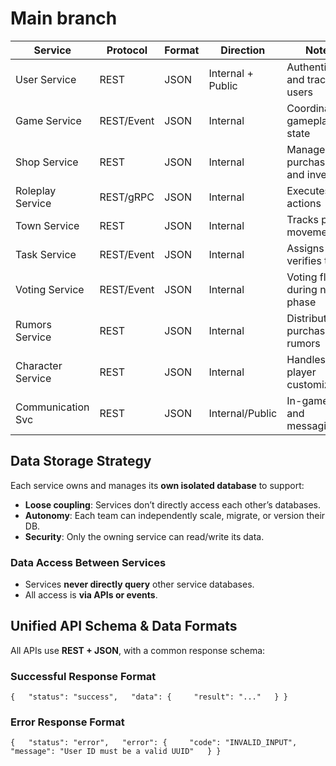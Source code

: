 # Main branch

| Service           | Protocol   | Format | Direction         | Notes                           |
| ----------------- | ---------- | ------ | ----------------- | ------------------------------- |
| User Service      | REST       | JSON   | Internal + Public | Authenticates and tracks users  |
| Game Service      | REST/Event | JSON   | Internal          | Coordinates gameplay state      |
| Shop Service      | REST       | JSON   | Internal          | Manages purchases and inventory |
| Roleplay Service  | REST/gRPC  | JSON   | Internal          | Executes role actions           |
| Town Service      | REST       | JSON   | Internal          | Tracks player movement          |
| Task Service      | REST/Event | JSON   | Internal          | Assigns and verifies tasks      |
| Voting Service    | REST/Event | JSON   | Internal          | Voting flow during night phase  |
| Rumors Service    | REST       | JSON   | Internal          | Distributes purchased rumors    |
| Character Service | REST       | JSON   | Internal          | Handles player customization    |
| Communication Svc | REST       | JSON   | Internal/Public   | In-game chat and messaging      |

## Data Storage Strategy

Each service owns and manages its **own isolated database** to support:

- **Loose coupling**: Services don’t directly access each other’s databases.
- **Autonomy**: Each team can independently scale, migrate, or version their DB.
- **Security**: Only the owning service can read/write its data.

### Data Access Between Services

- Services **never directly query** other service databases.
- All access is **via APIs or events**.

## Unified API Schema & Data Formats

All APIs use **REST + JSON**, with a common response schema:

### Successful Response Format

`{   "status": "success",   "data": {     "result": "..."   } }`

### Error Response Format

`{   "status": "error",   "error": {     "code": "INVALID_INPUT",     "message": "User ID must be a valid UUID"   } }`
